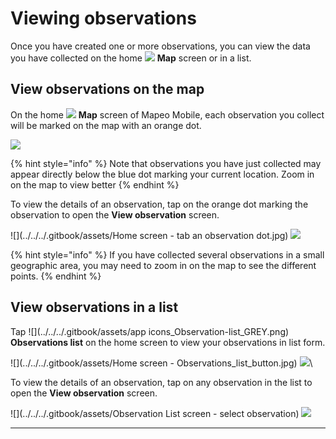 # Viewing observations

Once you have created one or more observations, you can view the data you have collected on the home ![](../../../.gitbook/assets/app-icons\_Map\_view.png) **Map** screen or in a list.

## View observations on the map

On the home ![](../../../.gitbook/assets/app-icons\_Map\_view.png) **Map** screen of Mapeo Mobile, each observation you collect will be marked on the map with an orange dot.&#x20;

![](../../../.gitbook/assets/Home\_map\_screen\_with\_data.jpg) &#x20;

{% hint style="info" %}
Note that observations you have just collected may appear directly below the blue dot marking your current location. Zoom in on the map to view better
{% endhint %}

To view the details of an observation, tap on the orange dot marking the observation to open the **View observation** screen.&#x20;

![](../../../.gitbook/assets/Home screen - tab an observation dot.jpg)  ![](../../../.gitbook/assets/View\_observation\_screen.jpg)

{% hint style="info" %}
If you have collected several observations in a small geographic area, you may need to zoom in on the map to see the different points.
{% endhint %}

## View observations in a list

Tap ![](../../../.gitbook/assets/app icons\_Observation-list\_GREY.png) **Observations list** on the home screen to view your observations in list form.

![](../../../.gitbook/assets/Home screen - Observations\_list\_button.jpg)  ![](../../../.gitbook/assets/Observations\_list\_screen.jpg)\


To view the details of an observation, tap on any observation in the list to open the **View observation** screen.&#x20;

![](../../../.gitbook/assets/Observation List screen - select observation)  ![](../../../.gitbook/assets/View\_observation\_screen.jpg)

****
